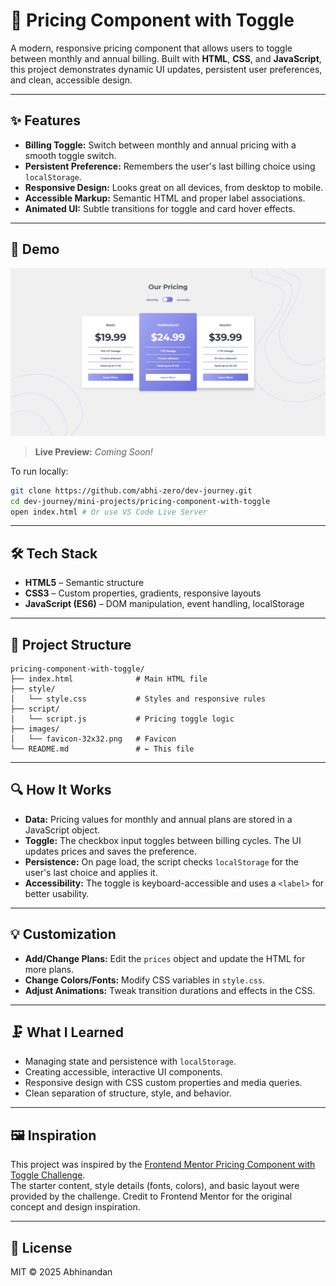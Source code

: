 # 💸 Pricing Component with Toggle

A modern, responsive pricing component that allows users to toggle between monthly and annual billing. Built with **HTML**, **CSS**, and **JavaScript**, this project demonstrates dynamic UI updates, persistent user preferences, and clean, accessible design.

---

## ✨ Features

- **Billing Toggle:** Switch between monthly and annual pricing with a smooth toggle switch.
- **Persistent Preference:** Remembers the user's last billing choice using `localStorage`.
- **Responsive Design:** Looks great on all devices, from desktop to mobile.
- **Accessible Markup:** Semantic HTML and proper label associations.
- **Animated UI:** Subtle transitions for toggle and card hover effects.

---

## 🚀 Demo

![Preview](./preview.png)

> **Live Preview:** _Coming Soon!_

To run locally:

```bash
git clone https://github.com/abhi-zero/dev-journey.git
cd dev-journey/mini-projects/pricing-component-with-toggle
open index.html # Or use VS Code Live Server
```

---

## 🛠️ Tech Stack

- **HTML5** – Semantic structure
- **CSS3** – Custom properties, gradients, responsive layouts
- **JavaScript (ES6)** – DOM manipulation, event handling, localStorage

---

## 📁 Project Structure

```
pricing-component-with-toggle/
├── index.html              # Main HTML file
├── style/
│   └── style.css           # Styles and responsive rules
├── script/
│   └── script.js           # Pricing toggle logic
├── images/
│   └── favicon-32x32.png   # Favicon
└── README.md               # ← This file
```

---

## 🔍 How It Works

- **Data:** Pricing values for monthly and annual plans are stored in a JavaScript object.
- **Toggle:** The checkbox input toggles between billing cycles. The UI updates prices and saves the preference.
- **Persistence:** On page load, the script checks `localStorage` for the user's last choice and applies it.
- **Accessibility:** The toggle is keyboard-accessible and uses a `<label>` for better usability.

---

## 💡 Customization

- **Add/Change Plans:** Edit the `prices` object and update the HTML for more plans.
- **Change Colors/Fonts:** Modify CSS variables in `style.css`.
- **Adjust Animations:** Tweak transition durations and effects in the CSS.

---

## 🗜️ What I Learned

- Managing state and persistence with `localStorage`.
- Creating accessible, interactive UI components.
- Responsive design with CSS custom properties and media queries.
- Clean separation of structure, style, and behavior.

---

## 🖼️ Inspiration

This project was inspired by the [Frontend Mentor Pricing Component with Toggle Challenge](https://www.frontendmentor.io/challenges/pricing-component-with-toggle-8vPwRMIC).  
The starter content, style details (fonts, colors), and basic layout were provided by the challenge. Credit to Frontend Mentor for the original concept and design inspiration.

---

## 📜 License

MIT © 2025 Abhinandan